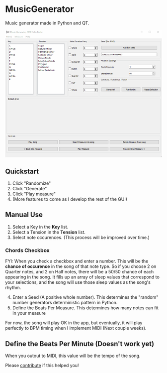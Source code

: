 # MusicGenerator
Music generator made in Python and QT. 

![](./demo.gif)

## Quickstart
1. Click "Randomize"
2. Click "Generate"
3. Click "Play measure"
4. (More features to come as I develop the rest of the GUI)

## Manual Use
1. Select a Key in the **Key** list. 
2. Select a Tension in the **Tension** list. 
3. Select note occurences. (This process will be improved over time.)

### Chords Checkbox
FYI: When you check a checkbox and enter a number. This will be the **chance of occurence** in the song of that note type. 
So if you choose 2 on Quarter notes, and 2 on Half notes, there will be a 50/50 chance of each appearing in the song.
It fills up an array of sleep values that correspond to your selections, and the song will use those sleep values as the song's rhythm.

4. Enter a Seed (A positive whole number). This determines the "random" number generators deterministic pattern in Python. 
5. Define the Beats Per Measure. This determines how many notes can fit in your measure

For now, the song will play OK in the app, but eventually, it will play perfectly to BPM timing when I implement MIDI (Next couple weeks). 

## Define the Beats Per Minute (Doesn't work yet)
When you outout to MIDI, this value will be the tempo of the song. 

Please [contribute](https://colinburke.com/contribute) if this helped you!
